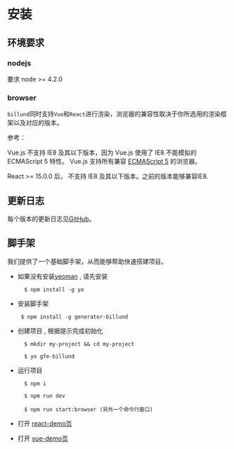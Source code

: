# 安装

## 环境要求

### nodejs

要求 node >= 4.2.0

### browser

`billund`同时支持`Vue`和`React`进行渲染，浏览器的兼容性取决于你所选用的渲染框架以及对应的版本。

参考：

Vue.js 不支持 IE8 及其以下版本，因为 Vue.js 使用了 IE8 不能模拟的 ECMAScript 5 特性。 Vue.js 支持所有兼容 [ECMAScript 5](http://caniuse.com/#feat=es5) 的浏览器。

React >= 15.0.0 后， 不支持 IE8 及其以下版本。之前的版本能够兼容IE8.

## 更新日志

每个版本的更新日志见[GitHub](https://github.com/robinleej/billund)。

## 脚手架

我们提供了一个基础脚手架，从而能够帮助快速搭建项目。

- 如果没有安装[yeoman](http://yeoman.io/) , 请先安装

        $ npm install -g yo

-  安装脚手架

        $ npm install -g generator-billund

- 创建项目 , 根据提示完成初始化

        $ mkdir my-project && cd my-project

        $ yo gfe-billund

- 运行项目

        $ npm i

        $ npm run dev

        $ npm run start:browser (另外一个命令行窗口)

- 打开 [react-demo页](localhost:8080/simple-react.html)

- 打开 [vue-demo页](localhost:8080/simple-vue.html)      